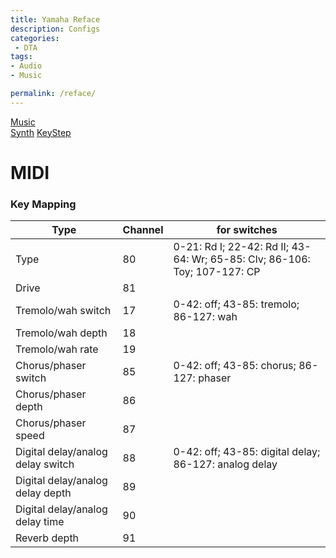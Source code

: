 ```yaml
---
title: Yamaha Reface
description: Configs
categories:
 - DTA
tags:
- Audio
- Music

permalink: /reface/
---
```


[Music](/music/)  
[Synth](/synth/)
[KeyStep](/keystep/)



# MIDI
### Key Mapping

|Type | Channel | for switches |  
|-|-|-|
Type | 80 | 0-21: Rd I; 22-42: Rd II; 43-64: Wr; 65-85: Clv; 86-106: Toy; 107-127: CP
Drive | 81
Tremolo/wah switch| 17 |	0-42: off; 43-85: tremolo; 86-127: wah
Tremolo/wah depth| 18
Tremolo/wah rate| 19
Chorus/phaser switch | 85 |0-42: off; 43-85: chorus; 86-127: phaser
Chorus/phaser depth| 86
Chorus/phaser speed| 87
Digital delay/analog delay switch| 88 |0-42: off; 43-85: digital delay; 86-127: analog delay
Digital delay/analog delay depth	| 89
Digital delay/analog delay time| 90
Reverb depth | 91 |
